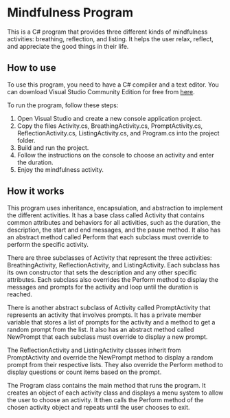 # Mindfulness Program

This is a C# program that provides three different kinds of mindfulness activities: breathing, reflection, and listing. It helps the user relax, reflect, and appreciate the good things in their life.

## How to use

To use this program, you need to have a C# compiler and a text editor. You can download Visual Studio Community Edition for free from [here](https://visualstudio.microsoft.com/vs/community/).

To run the program, follow these steps:

1. Open Visual Studio and create a new console application project.
2. Copy the files Activity.cs, BreathingActivity.cs, PromptActivity.cs, ReflectionActivity.cs, ListingActivity.cs, and Program.cs into the project folder.
3. Build and run the project.
4. Follow the instructions on the console to choose an activity and enter the duration.
5. Enjoy the mindfulness activity.

## How it works

This program uses inheritance, encapsulation, and abstraction to implement the different activities. It has a base class called Activity that contains common attributes and behaviors for all activities, such as the duration, the description, the start and end messages, and the pause method. It also has an abstract method called Perform that each subclass must override to perform the specific activity.

There are three subclasses of Activity that represent the three activities: BreathingActivity, ReflectionActivity, and ListingActivity. Each subclass has its own constructor that sets the description and any other specific attributes. Each subclass also overrides the Perform method to display the messages and prompts for the activity and loop until the duration is reached.

There is another abstract subclass of Activity called PromptActivity that represents an activity that involves prompts. It has a private member variable that stores a list of prompts for the activity and a method to get a random prompt from the list. It also has an abstract method called NewPrompt that each subclass must override to display a new prompt.

The ReflectionActivity and ListingActivity classes inherit from PromptActivity and override the NewPrompt method to display a random prompt from their respective lists. They also override the Perform method to display questions or count items based on the prompt.

The Program class contains the main method that runs the program. It creates an object of each activity class and displays a menu system to allow the user to choose an activity. It then calls the Perform method of the chosen activity object and repeats until the user chooses to exit.

